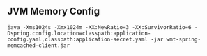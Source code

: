 JVM Memory Config
-----------------
    java -Xms1024s -Xmx1024m -XX:NewRatio=3 -XX:SurvivorRatio=6 -Dspring.config.location=classpath:application-config.yaml,classpath:application-secret.yaml -jar wmt-spring-memcached-client.jar 